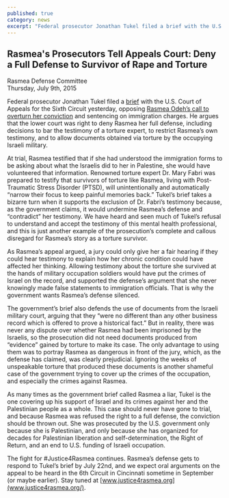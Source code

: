 ```yaml
---
published: true
category: news
excerpt: "Federal prosecutor Jonathan Tukel filed a brief with the U.S. Court of Appeals for the Sixth Circuit yesterday, opposing Rasmea Odeh’s call to overturn her conviction and sentencing on immigration charges."
---
```



## Rasmea's Prosecutors Tell Appeals Court: Deny a Full Defense to Survivor of Rape and Torture
Rasmea Defense Committee
<br>Thursday, July 9th, 2015

Federal prosecutor Jonathan Tukel filed a [brief](http://justice4rasmea.org/assets/img/Tukel.pdf) with the U.S. Court of Appeals for the Sixth Circuit yesterday, opposing [Rasmea Odeh’s call to overturn her conviction](http://justice4rasmea.org/news/2015/06/09/rasmea-odeh-appeals-conviction-and-sentencing/) and sentencing on immigration charges.  He argues that the lower court was right to deny Rasmea her full defense, including decisions to bar the testimony of a torture expert, to restrict Rasmea’s own testimony, and to allow documents obtained via torture by the occupying Israeli military. 

At trial, Rasmea testified that if she had understood the immigration forms to be asking about what the Israelis did to her in Palestine, she would have volunteered that information. Renowned torture expert Dr. Mary Fabri was prepared to testify that survivors of torture like Rasmea, living with Post-Traumatic Stress Disorder (PTSD), will unintentionally and automatically “narrow their focus to keep painful memories back.” Tukel’s brief takes a bizarre turn when it supports the exclusion of Dr. Fabri’s testimony because, as the government claims, it would undermine Rasmea’s defense and “contradict” her testimony. We have heard and seen much of Tukel’s refusal to understand and accept the testimony of this mental health professional, and this is just another example of the prosecution’s complete and callous disregard for Rasmea’s story as a torture survivor.

As Rasmea’s appeal argued, a jury could only give her a fair hearing if they could hear testimony to explain how her chronic condition could have affected her thinking. Allowing testimony about the torture she survived at the hands of military occupation soldiers would have put the crimes of Israel on the record, and supported the defense’s argument that she never knowingly made false statements to immigration officials. That is why the government wants Rasmea’s defense silenced.

The government’s brief also defends the use of documents from the Israeli military court, arguing that they “were no different than any other business record which is offered to prove a historical fact.” But in reality, there was never any dispute over whether Rasmea had been imprisoned by the Israelis, so the prosecution did not need documents produced from “evidence” gained by torture to make its case. The only advantage to using them was to portray Rasmea as dangerous in front of the jury, which, as the defense has claimed, was clearly prejudicial. Ignoring the weeks of unspeakable torture that produced these documents is another shameful case of the government trying to cover up the crimes of the occupation, and especially the crimes against Rasmea.

As many times as the government brief called Rasmea a liar, Tukel is the one covering up his support of Israel and its crimes against her and the Palestinian people as a whole. This case should never have gone to trial, and because Rasmea was refused the right to a full defense, the conviction should be thrown out. She was prosecuted by the U.S. government only because she is Palestinian, and only because she has organized for decades for Palestinian liberation and self-determination, the Right of Return, and an end to U.S. funding of Israeli occupation.

The fight for #Justice4Rasmea continues. Rasmea’s defense gets to respond to Tukel’s brief by July 22nd, and we expect oral arguments on the appeal to be heard in the 6th Circuit in Cincinnati sometime in September (or maybe earlier). Stay tuned at [www.justice4rasmea.org](www.justice4rasmea.org/).
